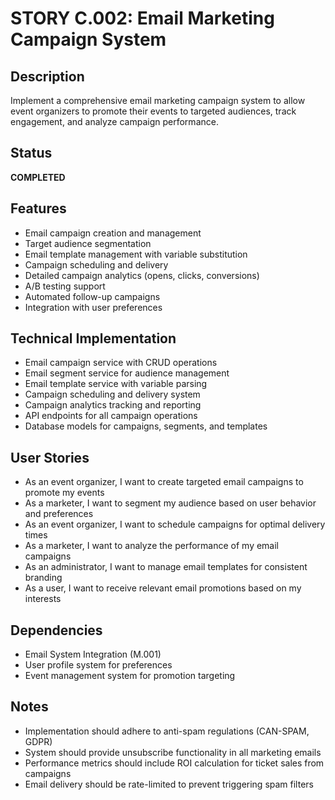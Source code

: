 # STORY C.002: Email Marketing Campaign System

## Description
Implement a comprehensive email marketing campaign system to allow event organizers to promote their events to targeted audiences, track engagement, and analyze campaign performance.

## Status
**COMPLETED**

## Features
- Email campaign creation and management
- Target audience segmentation
- Email template management with variable substitution
- Campaign scheduling and delivery
- Detailed campaign analytics (opens, clicks, conversions)
- A/B testing support
- Automated follow-up campaigns
- Integration with user preferences

## Technical Implementation
- Email campaign service with CRUD operations
- Email segment service for audience management
- Email template service with variable parsing
- Campaign scheduling and delivery system
- Campaign analytics tracking and reporting
- API endpoints for all campaign operations
- Database models for campaigns, segments, and templates

## User Stories
- As an event organizer, I want to create targeted email campaigns to promote my events
- As a marketer, I want to segment my audience based on user behavior and preferences
- As an event organizer, I want to schedule campaigns for optimal delivery times
- As a marketer, I want to analyze the performance of my email campaigns
- As an administrator, I want to manage email templates for consistent branding
- As a user, I want to receive relevant email promotions based on my interests

## Dependencies
- Email System Integration (M.001)
- User profile system for preferences
- Event management system for promotion targeting

## Notes
- Implementation should adhere to anti-spam regulations (CAN-SPAM, GDPR)
- System should provide unsubscribe functionality in all marketing emails
- Performance metrics should include ROI calculation for ticket sales from campaigns
- Email delivery should be rate-limited to prevent triggering spam filters 